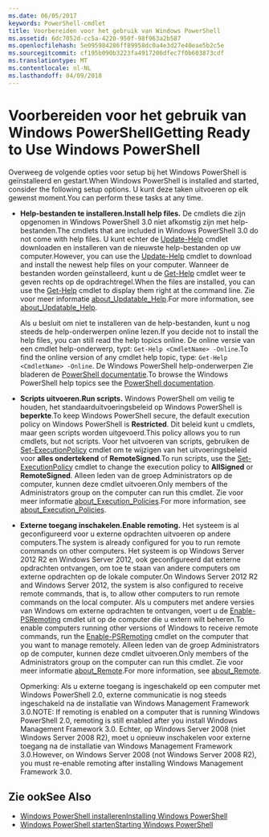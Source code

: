 ```yaml
---
ms.date: 06/05/2017
keywords: PowerShell-cmdlet
title: Voorbereiden voor het gebruik van Windows PowerShell
ms.assetid: 6dc7052d-cc5a-4220-950f-98f963a2b587
ms.openlocfilehash: 5e095984286ff89958dc0a4e3d27e40eae5b2c5e
ms.sourcegitcommit: cf195b090b3223fa4917206dfec7f0b603873cdf
ms.translationtype: MT
ms.contentlocale: nl-NL
ms.lasthandoff: 04/09/2018
---
```

# <a name="getting-ready-to-use-windows-powershell"></a><span data-ttu-id="a2574-103">Voorbereiden voor het gebruik van Windows PowerShell</span><span class="sxs-lookup"><span data-stu-id="a2574-103">Getting Ready to Use Windows PowerShell</span></span>
<span data-ttu-id="a2574-104">Overweeg de volgende opties voor setup bij het Windows PowerShell is geïnstalleerd en gestart.</span><span class="sxs-lookup"><span data-stu-id="a2574-104">When Windows PowerShell is installed and started, consider the following setup options.</span></span> <span data-ttu-id="a2574-105">U kunt deze taken uitvoeren op elk gewenst moment.</span><span class="sxs-lookup"><span data-stu-id="a2574-105">You can perform these tasks at any time.</span></span>

- <span data-ttu-id="a2574-106">**Help-bestanden te installeren.**</span><span class="sxs-lookup"><span data-stu-id="a2574-106">**Install help files.**</span></span> <span data-ttu-id="a2574-107">De cmdlets die zijn opgenomen in Windows PowerShell 3.0 niet afkomstig zijn met help-bestanden.</span><span class="sxs-lookup"><span data-stu-id="a2574-107">The cmdlets that are included in Windows PowerShell 3.0 do not come with help files.</span></span> <span data-ttu-id="a2574-108">U kunt echter de [Update-Help](/powershell/module/microsoft.powershell.core/update-help) cmdlet downloaden en installeren van de nieuwste help-bestanden op uw computer.</span><span class="sxs-lookup"><span data-stu-id="a2574-108">However, you can use the [Update-Help](/powershell/module/microsoft.powershell.core/update-help) cmdlet to download and install the newest help files on your computer.</span></span> <span data-ttu-id="a2574-109">Wanneer de bestanden worden geïnstalleerd, kunt u de [Get-Help](/powershell/module/microsoft.powershell.core/get-help) cmdlet weer te geven rechts op de opdrachtregel.</span><span class="sxs-lookup"><span data-stu-id="a2574-109">When the files are installed, you can use the [Get-Help](/powershell/module/microsoft.powershell.core/get-help) cmdlet to display them right at the command line.</span></span> <span data-ttu-id="a2574-110">Zie voor meer informatie [about_Updatable_Help](/powershell/module/microsoft.powershell.core/about/about_updatable_help).</span><span class="sxs-lookup"><span data-stu-id="a2574-110">For more information, see [about_Updatable_Help](/powershell/module/microsoft.powershell.core/about/about_updatable_help).</span></span>

    <span data-ttu-id="a2574-111">Als u besluit om niet te installeren van de help-bestanden, kunt u nog steeds de help-onderwerpen online lezen.</span><span class="sxs-lookup"><span data-stu-id="a2574-111">If you decide not to install the help files, you can still read the help topics online.</span></span> <span data-ttu-id="a2574-112">De online versie van een cmdlet help-onderwerp, typt: `Get-Help <CmdletName> -Online`.</span><span class="sxs-lookup"><span data-stu-id="a2574-112">To find the online version of any cmdlet help topic, type: `Get-Help <CmdletName> -Online`.</span></span> <span data-ttu-id="a2574-113">De Windows PowerShell help-onderwerpen Zie bladeren de [PowerShell documentatie](/powershell/scripting).</span><span class="sxs-lookup"><span data-stu-id="a2574-113">To browse the Windows PowerShell help topics see the [PowerShell documentation](/powershell/scripting).</span></span>

- <span data-ttu-id="a2574-114">**Scripts uitvoeren.**</span><span class="sxs-lookup"><span data-stu-id="a2574-114">**Run scripts.**</span></span> <span data-ttu-id="a2574-115">Windows PowerShell om veilig te houden, het standaarduitvoeringsbeleid op Windows PowerShell is **beperkte**.</span><span class="sxs-lookup"><span data-stu-id="a2574-115">To keep Windows PowerShell secure, the default execution policy on Windows PowerShell is **Restricted**.</span></span> <span data-ttu-id="a2574-116">Dit beleid kunt u cmdlets, maar geen scripts worden uitgevoerd.</span><span class="sxs-lookup"><span data-stu-id="a2574-116">This policy allows you to run cmdlets, but not scripts.</span></span> <span data-ttu-id="a2574-117">Voor het uitvoeren van scripts, gebruiken de [Set-ExecutionPolicy](/powershell/module/microsoft.powershell.security/set-executionpolicy) cmdlet om te wijzigen van het uitvoeringsbeleid voor **alles ondertekend** of **RemoteSigned**.</span><span class="sxs-lookup"><span data-stu-id="a2574-117">To run scripts, use the [Set-ExecutionPolicy](/powershell/module/microsoft.powershell.security/set-executionpolicy) cmdlet to change the execution policy to **AllSigned** or **RemoteSigned**.</span></span> <span data-ttu-id="a2574-118">Alleen leden van de groep Administrators op de computer, kunnen deze cmdlet uitvoeren.</span><span class="sxs-lookup"><span data-stu-id="a2574-118">Only members of the Administrators group on the computer can run this cmdlet.</span></span> <span data-ttu-id="a2574-119">Zie voor meer informatie [about_Execution_Policies](/powershell/module/microsoft.powershell.core/about/about_execution_policies).</span><span class="sxs-lookup"><span data-stu-id="a2574-119">For more information, see [about_Execution_Policies](/powershell/module/microsoft.powershell.core/about/about_execution_policies).</span></span>

- <span data-ttu-id="a2574-120">**Externe toegang inschakelen.**</span><span class="sxs-lookup"><span data-stu-id="a2574-120">**Enable remoting.**</span></span> <span data-ttu-id="a2574-121">Het systeem is al geconfigureerd voor u externe opdrachten uitvoeren op andere computers.</span><span class="sxs-lookup"><span data-stu-id="a2574-121">The system is already configured for you to run remote commands on other computers.</span></span> <span data-ttu-id="a2574-122">Het systeem is op Windows Server 2012 R2 en Windows Server 2012, ook geconfigureerd dat externe opdrachten ontvangen, om toe te staan van andere computers om externe opdrachten op de lokale computer.</span><span class="sxs-lookup"><span data-stu-id="a2574-122">On Windows Server 2012 R2 and Windows Server 2012, the system is also configured to receive remote commands, that is, to allow other computers to run remote commands on the local computer.</span></span> <span data-ttu-id="a2574-123">Als u computers met andere versies van Windows om externe opdrachten te ontvangen, voert u de [Enable-PSRemoting](/powershell/module/microsoft.powershell.core/enable-psremoting) cmdlet uit op de computer die u extern wilt beheren.</span><span class="sxs-lookup"><span data-stu-id="a2574-123">To enable computers running other versions of Windows to receive remote commands, run the [Enable-PSRemoting](/powershell/module/microsoft.powershell.core/enable-psremoting) cmdlet on the computer that you want to manage remotely.</span></span> <span data-ttu-id="a2574-124">Alleen leden van de groep Administrators op de computer, kunnen deze cmdlet uitvoeren.</span><span class="sxs-lookup"><span data-stu-id="a2574-124">Only members of the Administrators group on the computer can run this cmdlet.</span></span> <span data-ttu-id="a2574-125">Zie voor meer informatie [about_Remote](/powershell/module/microsoft.powershell.core/about/about_remote).</span><span class="sxs-lookup"><span data-stu-id="a2574-125">For more information, see [about_Remote](/powershell/module/microsoft.powershell.core/about/about_remote).</span></span>

    <span data-ttu-id="a2574-126">Opmerking: Als u externe toegang is ingeschakeld op een computer met Windows PowerShell 2.0, externe communicatie is nog steeds ingeschakeld na de installatie van Windows Management Framework 3.0.</span><span class="sxs-lookup"><span data-stu-id="a2574-126">NOTE: If remoting is enabled on a computer that is running Windows PowerShell 2.0, remoting is still enabled after you install Windows Management Framework 3.0.</span></span> <span data-ttu-id="a2574-127">Echter, op Windows Server 2008 (niet Windows Server 2008 R2), moet u opnieuw inschakelen voor externe toegang na de installatie van Windows Management Framework 3.0.</span><span class="sxs-lookup"><span data-stu-id="a2574-127">However, on Windows Server 2008 (not Windows Server 2008 R2), you must re-enable remoting after installing Windows Management Framework 3.0.</span></span>

## <a name="see-also"></a><span data-ttu-id="a2574-128">Zie ook</span><span class="sxs-lookup"><span data-stu-id="a2574-128">See Also</span></span>
- [<span data-ttu-id="a2574-129">Windows PowerShell installeren</span><span class="sxs-lookup"><span data-stu-id="a2574-129">Installing Windows PowerShell</span></span>](../setup/Installing-Windows-PowerShell.md)
- [<span data-ttu-id="a2574-130">Windows PowerShell starten</span><span class="sxs-lookup"><span data-stu-id="a2574-130">Starting Windows PowerShell</span></span>](/powershell/scripting/setup/starting-windows-powershell)
